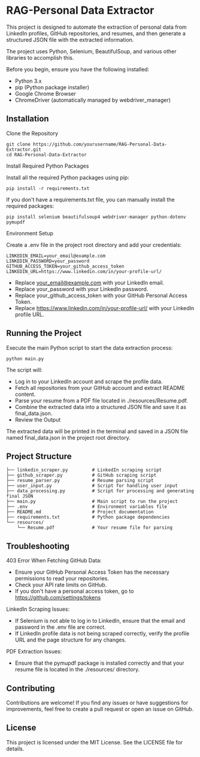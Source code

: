 # RAG-Personal Data Extractor

This project is designed to automate the extraction of personal data from LinkedIn profiles, GitHub repositories, and resumes, and then generate a structured JSON file with the extracted information. 

The project uses Python, Selenium, BeautifulSoup, and various other libraries to accomplish this.

Before you begin, ensure you have the following installed:

- Python 3.x
- pip (Python package installer)
- Google Chrome Browser
- ChromeDriver (automatically managed by webdriver_manager)

## Installation


Clone the Repository

```
git clone https://github.com/yourusername/RAG-Personal-Data-Extractor.git
cd RAG-Personal-Data-Extractor
```

Install Required Python Packages

Install all the required Python packages using pip:

```
pip install -r requirements.txt
```

If you don't have a requirements.txt file, you can manually install the required packages:

```
pip install selenium beautifulsoup4 webdriver-manager python-dotenv pymupdf
```

Environment Setup

Create a .env file in the project root directory and add your credentials:

```
LINKEDIN_EMAIL=your_email@example.com
LINKEDIN_PASSWORD=your_password
GITHUB_ACCESS_TOKEN=your_github_access_token
LINKEDIN_URL=https://www.linkedin.com/in/your-profile-url/
```
- Replace your_email@example.com with your LinkedIn email.
- Replace your_password with your LinkedIn password.
- Replace your_github_access_token with your GitHub Personal Access Token.
- Replace https://www.linkedin.com/in/your-profile-url/ with your LinkedIn profile URL.

## Running the Project

Execute the main Python script to start the data extraction process:
```
python main.py
```
The script will:

- Log in to your LinkedIn account and scrape the profile data.
- Fetch all repositories from your GitHub account and extract README content.
- Parse your resume from a PDF file located in ./resources/Resume.pdf.
- Combine the extracted data into a structured JSON file and save it as final_data.json.
- Review the Output

The extracted data will be printed in the terminal and saved in a JSON file named final_data.json in the project root directory.

## Project Structure
```
├── linkedin_scraper.py         # LinkedIn scraping script
├── github_scraper.py           # GitHub scraping script
├── resume_parser.py            # Resume parsing script
├── user_input.py               # Script for handling user input
├── data_processing.py          # Script for processing and generating final JSON
├── main.py                     # Main script to run the project
├── .env                        # Environment variables file
├── README.md                   # Project documentation
├── requirements.txt            # Python package dependencies
└── resources/
    └── Resume.pdf              # Your resume file for parsing
```    
## Troubleshooting

403 Error When Fetching GitHub Data:

- Ensure your GitHub Personal Access Token has the necessary permissions to read your repositories.
- Check your API rate limits on GitHub.
- If you don't have a personal access token, go to https://github.com/settings/tokens

LinkedIn Scraping Issues:

- If Selenium is not able to log in to LinkedIn, ensure that the email and password in the .env file are correct.
- If LinkedIn profile data is not being scraped correctly, verify the profile URL and the page structure for any changes.

PDF Extraction Issues:

- Ensure that the pymupdf package is installed correctly and that your resume file is located in the ./resources/ directory.

## Contributing

Contributions are welcome! If you find any issues or have suggestions for improvements, feel free to create a pull request or open an issue on GitHub.

## License
This project is licensed under the MIT License. See the LICENSE file for details.